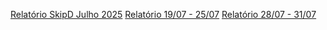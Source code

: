 [Relatório SkipD Julho 2025](https://docs.google.com/document/d/18I6kQc3Gz_16W2M0--iNTDaWg2bZf3nTdRCyAQE5GU4/edit?usp=sharing)
[Relatório 19/07 - 25/07](https://docs.google.com/document/d/1VLJAVw7H75dk9GYLQV0zL9fBYClQ-qq203Hxmj-njys/edit?usp=sharing)
[Relatório 28/07 - 31/07](https://docs.google.com/document/d/1MGdES9tj-NQ18fd2E1xAuLPuFwEjTRkLVrty7wd7C2s/edit?usp=sharing)

